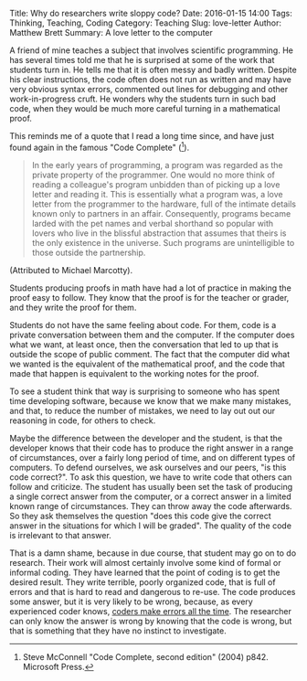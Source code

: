 Title: Why do researchers write sloppy code?
Date: 2016-01-15 14:00
Tags: Thinking, Teaching, Coding
Category: Teaching
Slug: love-letter
Author: Matthew Brett
Summary: A love letter to the computer

A friend of mine teaches a subject that involves scientific programming.  He
has several times told me that he is surprised at some of the work that
students turn in.  He tells me that it is often messy and badly written.
Despite his clear instructions, the code often does not run as written and may
have very obvious syntax errors, commented out lines for debugging and other
work-in-progress cruft.  He wonders why the students turn in such bad code,
when they would be much more careful turning in a mathematical proof.

This reminds me of a quote that I read a long time since, and have just found
again in the famous "Code Complete" ([^code-complete]).

[^code-complete]: Steve McConnell "Code Complete, second edition" (2004) p842.
Microsoft Press.

> In the early years of programming, a program was regarded as the private
> property of the programmer. One would no more think of reading a colleague's
> program unbidden than of picking up a love letter and reading it. This is
> essentially what a program was, a love letter from the programmer to the
> hardware, full of the intimate details known only to partners in an affair.
> Consequently, programs became larded with the pet names and verbal shorthand
> so popular with lovers who live in the blissful abstraction that assumes
> that theirs is the only existence in the universe. Such programs are
> unintelligible to those outside the partnership.

(Attributed to Michael Marcotty).

Students producing proofs in math have had a lot of practice in making the
proof easy to follow.  They know that the proof is for the teacher or grader,
and they write the proof for them.

Students do not have the same feeling about code.  For them, code is a private
conversation between them and the computer.  If the computer does what we
want, at least once, then the conversation that led to up that is outside the
scope of public comment. The fact that the computer did what we wanted is the
equivalent of the mathematical proof, and the code that made that happen is
equivalent to the working notes for the proof.

To see a student think that way is surprising to someone who has spent time
developing software, because we know that we make many mistakes, and that, to
reduce the number of mistakes, we need to lay out out our reasoning in code,
for others to check.

Maybe the difference between the developer and the student, is that the
developer knows that their code has to produce the right answer in a range of
circumstances, over a fairly long period of time, and on different types of
computers.  To defend ourselves, we ask ourselves and our peers, "is this code
correct?".  To ask this question, we have to write code that others can follow
and criticize. The student has usually been set the task of producing a single
correct answer from the computer, or a correct answer in a limited known range of
circumstances.  They can throw away the code afterwards.  So they ask
themselves the question "does this code give the correct answer in the
situations for which I will be graded".  The quality of the code is irrelevant
to that answer.

That is a damn shame, because in due course, that student may go on to do
research.  Their work will almost certainly involve some kind of formal or
informal coding.  They have learned that the point of coding is to get the
desired result.  They write terrible, poorly organized code, that is full of
errors and that is hard to read and dangerous to re-use.  The code produces
some answer, but it is very likely to be wrong, because, as every experienced
coder knows, [coders make errors all the
time](http://blog.nipy.org/ubiquity-of-error.html).  The researcher can only
know the answer is wrong by knowing that the code is wrong, but that is
something that they have no instinct to investigate.
